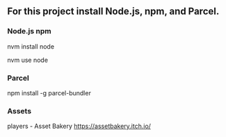 ## For this project install Node.js, npm, and Parcel.

### Node.js npm
nvm install node

nvm use node

### Parcel
npm install -g parcel-bundler

### Assets
players - Asset Bakery https://assetbakery.itch.io/
